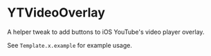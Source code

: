 # YTVideoOverlay

A helper tweak to add buttons to iOS YouTube's video player overlay.

See `Template.x.example` for example usage.
